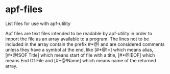 # apf-files
List files for use with apf-utility

Apf files are text files intended to be readable by apf-utility in order to import the file as an array available to a program. The lines not to be included in the array contain the prefix #\*@! and are considered comments unless they have a symbol at the end, like [#\*@!=] which means alias, [#\*@!SOF Title] which means start of file with a title, [#\*@!EOF] which means End Of File and [#\*@!Name] which means name of the returned array.

